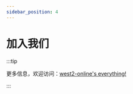 ```yaml
---
sidebar_position: 4
---
```


# 加入我们

:::tip

更多信息，欢迎访问：[west2-online's everything!](https://west2-online.feishu.cn/wiki/CFkrwmyUsi5lmVkCYjOcKX2znGb)

:::